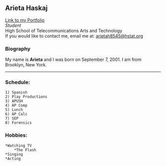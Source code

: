 ## Arieta Haskaj  
[Link to my Portfolio](https://sites.google.com/a/hstat.org/arietah8545sep11/)  
_Student_  
High School of Telecommunications Arts and Technology    
If you would like to contact me, email me at: arietah8545@hstat.org
### Biography
My name is **Arieta** and I was born on September 7, 2001. I am from Brooklyn, New York.  

---

### Schedule:  
    1) Spanish  
    2) Play Productions  
    3) APUSH  
    4) AP Comp  
    5) Lunch  
    6) AP Calc  
    7) SEP  
    8) Forensics  
    
### Hobbies:
    *Watching TV  
        *The Flash
    *Singing
    *Acting